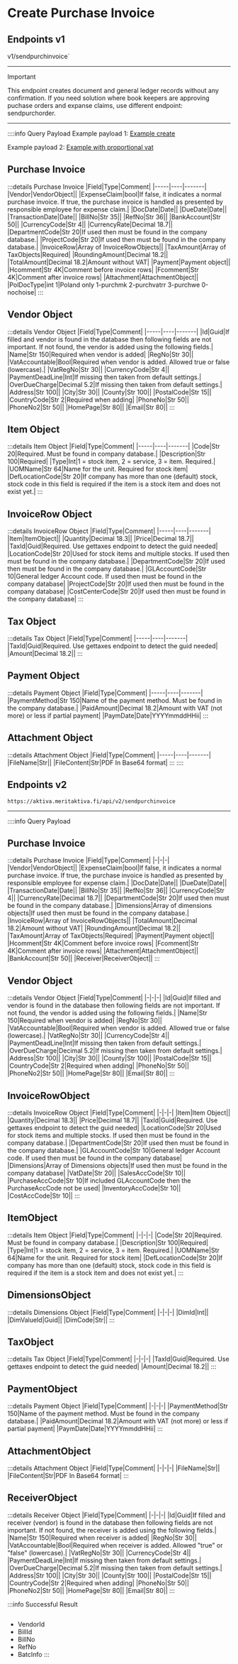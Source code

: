 # Create Purchase Invoice

## Endpoints v1

<!--@include: @/dist/md/api_url.md-->v1/sendpurchinvoice`

---
>[!IMPORTANT]
>This endpoint creates document and general ledger records without any confirmation. If you need solution where book keepers are approving puchase orders and expanse claims, use different endpoint: sendpurchorder.
---
::::info Query Payload
Example payload 1:  [Example create](./example-create-purchase-invoice/)

Example payload 2:   [Example with proportional vat](./example-create-purchase-invoice-with-proportional-vat/)

## Purchase Invoice
:::details Purchase Invoice
|Field|Type|Comment|
|-----|----|-------|
|Vendor|VendorObject||
|ExpenseClaim|bool|If false, it indicates a normal purchase invoice. If true, the purchase invoice is handled as presented by responsible employee for expense claim.|
|DocDate|Date||
|DueDate|Date||
|TransactionDate|Date||
|BillNo|Str 35||
|RefNo|Str 36||
|BankAccount|Str 50||
|CurrencyCode|Str 4||
|CurrencyRate|Decimal 18.7||
|DepartmentCode|Str 20|If used then must be found in the company database.|
|ProjectCode|Str 20|If used then must be found in the company database.|
|InvoiceRow|Array of InvoiceRowObjects||
|TaxAmount|Array of TaxObjects|Required|
|RoundingAmount|Decimal 18.2||
|TotalAmount|Decimal 18.2|Amount without VAT|
|Payment|Payment object||
|Hcomment|Str 4K|Comment before invoice rows|
|Fcomment|Str 4K|Comment after invoice rows|
|Attachment|AttachmentObject||
|PolDocType|int 1|Poland only 1-purchmk 2-purchvatrr 3-purchwe 0-nochoise|
:::

## Vendor Object
:::details Vendor Object
|Field|Type|Comment|
|-----|----|-------|
|Id|Guid|If filled and vendor is found in the database then following fields are not important. If not found, the vendor is added using the following fields.|
|Name|Str 150|Required when vendor is added|
|RegNo|Str 30||
|VatAccountable|Bool|Required when vendor is added. Allowed true or false (lowercase).|
|VatRegNo|Str 30||
|CurrencyCode|Str 4||
|PaymentDeadLine|Int|If missing then taken from default settings.|
|OverDueCharge|Decimal 5.2|If missing then taken from default settings.|
|Address|Str 100||
|City|Str 30||
|County|Str 100||
|PostalCode|Str 15||
|CountryCode|Str 2|Required when adding|
|PhoneNo|Str 50||
|PhoneNo2|Str 50||
|HomePage|Str 80||
|Email|Str 80||
:::

## Item Object
:::details Item Object
|Field|Type|Comment|
|-----|----|-------|
|Code|Str 20|Required. Must be found in company database.|
|Description|Str 100|Required|
|Type|Int|1 = stock item, 2 = service, 3 = item. Required.|
|UOMName|Str 64|Name for the unit. Required for stock item|
|DefLocationCode|Str 20|If company has more than one (default) stock, stock code in this field is required if the item is a stock item and does not exist yet.|
:::

## InvoiceRow Object
:::details InvoiceRow Object
|Field|Type|Comment|
|-----|----|-------|
|Item|ItemObject||
|Quantity|Decimal 18.3||
|Price|Decimal 18.7||
|TaxId|Guid|Required. Use gettaxes endpoint to detect the guid needed|
|LocationCode|Str 20|Used for stock items and multiple stocks. If used then must be found in the company database.|
|DepartmentCode|Str 20|If used then must be found in the company database.|
|GLAccountCode|Str 10|General ledger Account code. If used then must be found in the company database|
|ProjectCode|Str 20|If used then must be found in the company database|
|CostCenterCode|Str 20|If used then must be found in the company database|
:::

## Tax Object
:::details Tax Object
|Field|Type|Comment|
|-----|----|-------|
|TaxId|Guid|Required. Use gettaxes endpoint to detect the guid needed|
|Amount|Decimal 18.2||
:::

## Payment Object
:::details Payment Object
|Field|Type|Comment|
|-----|----|-------|
|PaymentMethod|Str 150|Name of the payment method. Must be found in the company database.|
|PaidAmount|Decimal 18.2|Amount with VAT (not more) or less if partial payment|
|PaymDate|Date|YYYYmmddHHii|
:::

## Attachment Object
:::details Attachment Object
|Field|Type|Comment|
|-----|----|-------|
|FileName|Str||
|FileContent|Str|PDF In Base64 format|
:::
::::

## Endpoints v2

`https://aktiva.meritaktiva.fi/api/v2/sendpurchinvoice`

---
::::info Query Payload
## Purchase Invoice
:::details Purchase Invoice
|Field|Type|Comment|
|-|-|-|
|Vendor|VendorObject||
|ExpenseClaim|bool|If false, it indicates a normal purchase invoice. If true, the purchase invoice is handled as presented by responsible employee for expense claim.|
|DocDate|Date||
|DueDate|Date||
|TransactionDate|Date||
|BillNo|Str 35||
|RefNo|Str 36||
|CurrencyCode|Str 4||
|CurrencyRate|Decimal 18.7||
|DepartmentCode|Str 20|If used then must be found in the company database.|
|Dimensions|Array of dimensions objects|If used then must be found in the company database.|
|InvoiceRow|Array of InvoiceRowObjects||
|TotalAmount|Decimal 18.2|Amount without VAT|
|RoundingAmount|Decimal 18.2||
|TaxAmount|Array of TaxObjects|Required|
|Payment|Payment object||
|Hcomment|Str 4K|Comment before invoice rows|
|Fcomment|Str 4K|Comment after invoice rows|
|Attachment|AttachmentObject||
|BankAccount|Str 50||
|Receiver|ReceiverObject||
:::

## Vendor Object
:::details Vendor Object
|Field|Type|Comment|
|-|-|-|
|Id|Guid|If filled and vendor is found in the database then following fields are not important. If not found, the vendor is added using the following fields.|
|Name|Str 150|Required when vendor is added|
|RegNo|Str 30||
|VatAccountable|Bool|Required when vendor is added. Allowed true or false (lowercase).|
|VatRegNo|Str 30||
|CurrencyCode|Str 4||
|PaymentDeadLine|Int|If missing then taken from default settings.|
|OverDueCharge|Decimal 5.2|If missing then taken from default settings.|
|Address|Str 100||
|City|Str 30||
|County|Str 100||
|PostalCode|Str 15||
|CountryCode|Str 2|Required when adding|
|PhoneNo|Str 50||
|PhoneNo2|Str 50||
|HomePage|Str 80||
|Email|Str 80||
:::

## InvoiceRowObject
:::details InvoiceRow Object
|Field|Type|Comment|
|-|-|-|
|Item|Item Object||
|Quantity|Decimal 18.3||
|Price|Decimal 18.7||
|TaxId|Guid|Required. Use gettaxes endpoint to detect the guid needed|
|LocationCode|Str 20|Used for stock items and multiple stocks. If used then must be found in the company database.|
|DepartmentCode|Str 20|If used then must be found in the company database.|
|GLAccountCode|Str 10|General ledger Account code. If used then must be found in the company database|
|Dimensions|Array of Dimensions objects|If used then must be found in the company database|
|VatDate|Str 20||
|SalesAccCode|Str 10||
|PurchaseAccCode|Str 10|If included GLAccountCode then the PurchaseAccCode not be used|
|InventoryAccCode|Str 10||
|CostAccCode|Str 10||
:::

## ItemObject
:::details Item Object
|Field|Type|Comment|
|-|-|-|
|Code|Str 20|Required. Must be found in company database.|
|Description|Str 100|Required|
|Type|Int|1 = stock item, 2 = service, 3 = item. Required.|
|UOMName|Str 64|Name for the unit. Required for stock item|
|DefLocationCode|Str 20|If company has more than one (default) stock, stock code in this field is required if the item is a stock item and does not exist yet.|
:::

## DimensionsObject
:::details Dimensions Object
|Field|Type|Comment|
|-|-|-|
|DimId|Int||
|DimValueId|Guid||
|DimCode|Str||
:::

## TaxObject
:::details Tax Object
|Field|Type|Comment|
|-|-|-|
|TaxId|Guid|Required. Use gettaxes endpoint to detect the guid needed|
|Amount|Decimal 18.2||
:::

## PaymentObject
:::details Payment Object
|Field|Type|Comment|
|-|-|-|
|PaymentMethod|Str 150|Name of the payment method. Must be found in the company database.|
|PaidAmount|Decimal 18.2|Amount with VAT (not more) or less if partial payment|
|PaymDate|Date|YYYYmmddHHii|
:::

## AttachmentObject
:::details Attachment Object
|Field|Type|Comment|
|-|-|-|
|FileName|Str||
|FileContent|Str|PDF In Base64 format|
:::

## ReceiverObject
:::details Receiver Object
|Field|Type|Comment|
|-|-|-|
|Id|Guid|If filled and receiver (vendor) is found in the database then following fields are not important. If not found, the receiver is added using the following fields.|
|Name|Str 150|Required when receiver is added|
|RegNo|Str 30||
|VatAccountable|Bool|Required when receiver is added. Allowed "true" or "false" (lowercase).|
|VatRegNo|Str 30||
|CurrencyCode|Str 4||
|PaymentDeadLine|Int|If missing then taken from default settings.|
|OverDueCharge|Decimal 5.2|If missing then taken from default settings.|
|Address|Str 100||
|City|Str 30||
|County|Str 100||
|PostalCode|Str 15||
|CountryCode|Str 2|Required when adding|
|PhoneNo|Str 50||
|PhoneNo2|Str 50||
|HomePage|Str 80||
|Email|Str 80||
:::

:::info Successful Result
```json

```

- VendorId
- BillId
- BillNo
- RefNo
- BatcInfo
:::
<!------ Footnotes ------>
